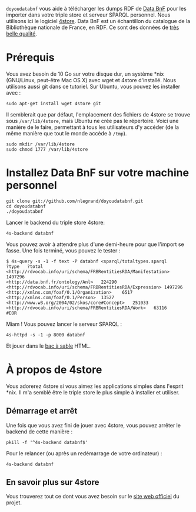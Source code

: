 `doyoudatabnf` vous aide à télécharger les dumps RDF de [Data
BnF](http://data.bnf.fr/) pour les importer dans votre triple store et
serveur SPARQL personnel. Nous utilisons ici le logiciel
[4store](http://4store.org/). Data BnF est un échantillon du catalogue
de la Bibliothèque nationale de France, en RDF. Ce sont des données de
[très belle qualité](http://data.bnf.fr/semanticweb).

Prérequis
=========

Vous avez besoin de 10 Go sur votre disque dur, un système *nix
(GNU/Linux, peut-être Mac OS X) avec wget et 4store d'installé. Nous
utilisons aussi git dans ce tutoriel. Sur Ubuntu, vous pouvez les
installer avec :

    sudo apt-get install wget 4store git

Il semblerait que par défaut, l'emplacement des fichiers de 4store se
trouve sous `/var/lib/4store`, mais Ubuntu ne crée pas le
répertoire. Voici une manière de le faire, permettant à tous les
utilisateurs d'y accéder (de la même manière que tout le monde accède
à `/tmp`).

    sudo mkdir /var/lib/4store
    sudo chmod 1777 /var/lib/4store

Installez Data BnF sur votre machine personnel
==============================================

    git clone git://github.com/nlegrand/doyoudatabnf.git
    cd doyoudatabnf
    ./doyoudatabnf

Lancer le backend du triple store 4store:

    4s-backend databnf

Vous pouvez avoir à attendre plus d'une demi-heure pour que l'import
se fasse. Une fois terminé, vous pouvez le tester :

    $ 4s-query -s -1 -f text -P databnf <sparql/totaltypes.sparql 
    ?type	?total
    <http://rdvocab.info/uri/schema/FRBRentitiesRDA/Manifestation>	1497296
    <http://data.bnf.fr/ontology/Anl>	224290
    <http://rdvocab.info/uri/schema/FRBRentitiesRDA/Expression>	1497296
    <http://xmlns.com/foaf/0.1/Organization>	6517
    <http://xmlns.com/foaf/0.1/Person>	13527
    <http://www.w3.org/2004/02/skos/core#Concept>	251033
    <http://rdvocab.info/uri/schema/FRBRentitiesRDA/Work>	63116
    #EOR

Miam ! Vous pouvez lancer le serveur SPARQL :

    4s-httpd -s -1 -p 8000 databnf

Et jouer dans le [bac à sable](http://localhost:8000/test/) HTML.

À propos de 4store
==================

Vous adorerez 4store si vous aimez les applications simples dans
l'esprit *nix. Il m'a semblé être le triple store le plus simple à
installer et utiliser.

Démarrage et arrêt
------------------

Une fois que vous avez fini de jouer avec 4store, vous pouvez arrêter
le backend de cette manière :

    pkill -f '^4s-backend databnf$'

Pour le relancer (ou après un redémarrage de votre ordinateur) :

    4s-backend databnf

En savoir plus sur 4store
-------------------------

Vous trouverez tout ce dont vous avez besoin sur le [site web
officiel](http://4store.org/) du projet.
